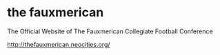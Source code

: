 the fauxmerican
===========

The Official Website of The Fauxmerican Collegiate Football Conference


http://thefauxmerican.neocities.org/
